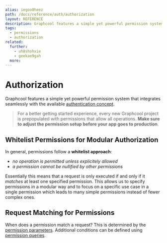 ```yaml
---
alias: iegoo0heez
path: /docs/reference/auth/authorization
layout: REFERENCE
description: Graphcool features a simple yet powerful permission system that integrates seamlessly with the available authentication solutions.
tags:
  - permissions
  - authorization
related:
  further:
    - uh8shohxie
    - geekae9gah
  more:
---
```


# Authorization

Graphcool features a simple yet powerful permission system that integrates seamlessly with the available [authentication concept](!alias-geekae9gah).

> For a better getting started experience, every new Graphcool project is prepopulated with permissions that allow all operations. **Make sure to adjust the permission setup before your app goes to production**.

## Whitelist Permissions for Modular Authorization

In general, permissions follow a **whitelist approach**:

* *no operation is permitted unless explicitely allowed*
* *a permission cannot be nullified by other permissions*

Essentially this means that a request is only executed if and only if it *matches* at least one specified permission. This allows us to specify permissions in a modular way and to focus on a specific use case in a single permission which leads to many simple permissions instead of fewer complex ones.

## Request Matching for Permissions

When does a permission match a request? This is determined by the [permission parameters](!alias-soh5hu6xah). Additional conditions can be defined using [permission queries](!alias-iox3aqu0ee).
